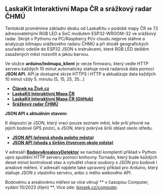## LaskaKit Interaktivní Mapa ČR a srážkový radar ČHMÚ 
Tentokrát proměníme základní desku od LaskaKitu v podobě mapy ČR se 72 adresovatelnými RGB LED a SoC modulem ESP32-WROOM-32 ve srážkový radar. Skript v Pythonu na PC/Raspberry Pi/v cloudu nejprve stáhne a analyzuje bitmapu srážkového radaru ČHMÚ a při shodě geografických souřadnic odešle do ESP32 JSON s instrukcemi, které RGB LED deštěm zasažených měst rozsvítit a jakou barvou. 

Ve složce **arduino/ledmapa_klient** je verze firmwaru, který vedle HTTP serveru každých 10 minut automaticky stahuje nová radarová data pomocí **JSON API**. API je dostupné skrze HTTPS i HTTP a aktualizuje data každých 10 minut vždy 5. minutu (5, 15, 25, 35...)

 - **[Článek na Živě.cz](https://www.zive.cz/clanky/naprogramovali-jsme-radarovou-mapu-ceska-ukaze-kde-prave-prsi-a-muzete-si-ji-dat-na-zed/sc-3-a-222111/default.aspx)**
 - **[LaskaKit Interaktivní Mapa ČR](https://www.laskakit.cz/laskakit-interaktivni-mapa-cr-ws2812b/)**
 - **[LaskaKit Interaktivní Mapa ČR (GitHub)](https://github.com/LaskaKit/LED_Czech_Map)**
 - **[Srážkový radar ČHMÚ](https://www.chmi.cz/files/portal/docs/meteo/rad/inca-cz/short.html)**

 **JSON API s aktuálním stavem:**
 
 K dispozici je JSON, který vrací pouze seznam měst, kde prší přesně na jejich bodové GPS pozici, a JSON, který pokrývá širší oblast okolo středu.
 - **[JSON API (přesná shoda polohy města)](https://oracle-ams.kloboukuv.cloud/radarmapa/?chcu=posledni.json)**
 - **[JSON API (shoda s širším čtvercem okolo města)](https://oracle-ams.kloboukuv.cloud/radarmapa/?chcu=posledni_v2.json)**

V adresáři **[BodovyArealovyDetektor](https://github.com/jakubcizek/pojdmeprogramovatelektroniku/tree/master/SrazkovyRadar/BodovyArealovyDetektor)** se nachází komplentí příklad v Python upro spuštění HTTP serveru pomocí knihovny Tornado, který bude každých deset minut kontrolovat stav a vytvářet chace soubory s JSON pro bodové i areálové měření. V adresáři najdete také upravený příklad pro Arduino, který stahuje JSON z vlastního serveru, anbo z mého webového API.

Bodovému a areálovému měření se více věnuji ** v časopisu Computer, vydání 10/2023 (říjen) **. Více zde: [ikiosek.cz/computer](https://www.ikiosek.cz/computer).
